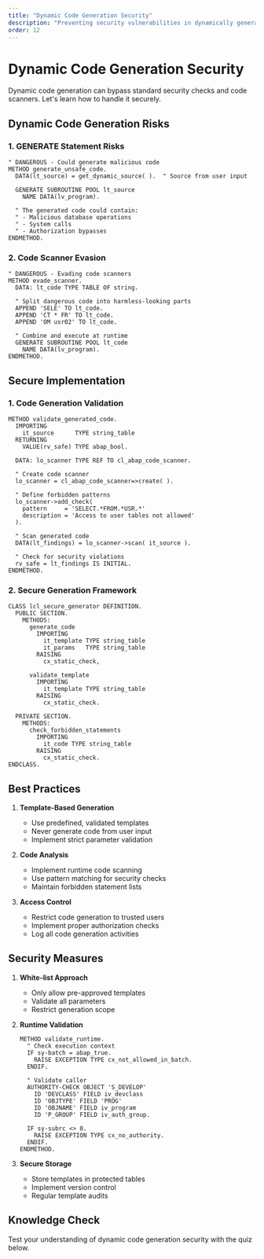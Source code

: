 ```yaml
---
title: "Dynamic Code Generation Security"
description: "Preventing security vulnerabilities in dynamically generated ABAP code"
order: 12
---
```


# Dynamic Code Generation Security

Dynamic code generation can bypass standard security checks and code scanners. Let's learn how to handle it securely.

## Dynamic Code Generation Risks

### 1. GENERATE Statement Risks

```abap
" DANGEROUS - Could generate malicious code
METHOD generate_unsafe_code.
  DATA(lt_source) = get_dynamic_source( ).  " Source from user input
  
  GENERATE SUBROUTINE POOL lt_source
    NAME DATA(lv_program).
    
  " The generated code could contain:
  " - Malicious database operations
  " - System calls
  " - Authorization bypasses
ENDMETHOD.
```

### 2. Code Scanner Evasion

```abap
" DANGEROUS - Evading code scanners
METHOD evade_scanner.
  DATA: lt_code TYPE TABLE OF string.
  
  " Split dangerous code into harmless-looking parts
  APPEND 'SELE' TO lt_code.
  APPEND 'CT * FR' TO lt_code.
  APPEND 'OM usr02' TO lt_code.
  
  " Combine and execute at runtime
  GENERATE SUBROUTINE POOL lt_code
    NAME DATA(lv_program).
ENDMETHOD.
```

## Secure Implementation

### 1. Code Generation Validation

```abap
METHOD validate_generated_code.
  IMPORTING
    it_source      TYPE string_table
  RETURNING
    VALUE(rv_safe) TYPE abap_bool.
    
  DATA: lo_scanner TYPE REF TO cl_abap_code_scanner.
  
  " Create code scanner
  lo_scanner = cl_abap_code_scanner=>create( ).
  
  " Define forbidden patterns
  lo_scanner->add_check(
    pattern     = 'SELECT.*FROM.*USR.*'
    description = 'Access to user tables not allowed'
  ).
  
  " Scan generated code
  DATA(lt_findings) = lo_scanner->scan( it_source ).
  
  " Check for security violations
  rv_safe = lt_findings IS INITIAL.
ENDMETHOD.
```

### 2. Secure Generation Framework

```abap
CLASS lcl_secure_generator DEFINITION.
  PUBLIC SECTION.
    METHODS:
      generate_code
        IMPORTING
          it_template TYPE string_table
          it_params   TYPE string_table
        RAISING
          cx_static_check,
          
      validate_template
        IMPORTING
          it_template TYPE string_table
        RAISING
          cx_static_check.
          
  PRIVATE SECTION.
    METHODS:
      check_forbidden_statements
        IMPORTING
          it_code TYPE string_table
        RAISING
          cx_static_check.
ENDCLASS.
```

## Best Practices

1. **Template-Based Generation**
   - Use predefined, validated templates
   - Never generate code from user input
   - Implement strict parameter validation

2. **Code Analysis**
   - Implement runtime code scanning
   - Use pattern matching for security checks
   - Maintain forbidden statement lists

3. **Access Control**
   - Restrict code generation to trusted users
   - Implement proper authorization checks
   - Log all code generation activities

## Security Measures

1. **White-list Approach**
   - Only allow pre-approved templates
   - Validate all parameters
   - Restrict generation scope

2. **Runtime Validation**
   ```abap
   METHOD validate_runtime.
     " Check execution context
     IF sy-batch = abap_true.
       RAISE EXCEPTION TYPE cx_not_allowed_in_batch.
     ENDIF.
     
     " Validate caller
     AUTHORITY-CHECK OBJECT 'S_DEVELOP'
       ID 'DEVCLASS' FIELD iv_devclass
       ID 'OBJTYPE' FIELD 'PROG'
       ID 'OBJNAME' FIELD iv_program
       ID 'P_GROUP' FIELD iv_auth_group.
       
     IF sy-subrc <> 0.
       RAISE EXCEPTION TYPE cx_no_authority.
     ENDIF.
   ENDMETHOD.
   ```

3. **Secure Storage**
   - Store templates in protected tables
   - Implement version control
   - Regular template audits

## Knowledge Check

Test your understanding of dynamic code generation security with the quiz below.